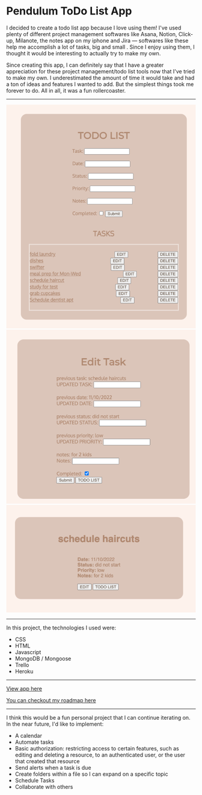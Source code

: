 # Pendulum ToDo List App

I decided to create a todo list app because I love using them! I've used plenty of different project management softwares like Asana, Notion, Click-up, Milanote, the notes app on my iphone and Jira — softwares like these help me accomplish a lot of tasks, big and small . Since I enjoy using them, I thought it would be interesting to actually try to make my own. 

Since creating this app, I can definitely say that I have a greater appreciation for these project management/todo list tools now that I've tried to make my own. I underestimated the amount of time it would take and had a ton of ideas and features I wanted to add. But the simplest things took me forever to do. All in all, it was a fun rollercoaster. 

---

![Root page](public/img/Pendulum-P2-img4.png)
![Root page](public/img/Pendulum-P2-img2.png)
![Root page](public/img/Pendulum-P2-img1.png)

---

In this project, the technologies I used were:

- CSS
- HTML
- Javascript
- MongoDB / Mongoose
- Trello
- Heroku

---

[View app here](https://pendulum-project.herokuapp.com/pendulum)

[You can checkout my roadmap here](https://trello.com/b/pdR6tBLX/pendulum)

--- 

I think this would be a fun personal project that I can continue iterating on. In the near future, I'd like to implement: 
- A calendar
- Automate tasks
- Basic authorization: restricting access to certain features, such as editing and deleting a resource, to an authenticated user, or the user that created that resource
- Send alerts when a task is due
- Create folders within a file so I can expand on a specific topic
- Schedule Tasks
- Collaborate with others 